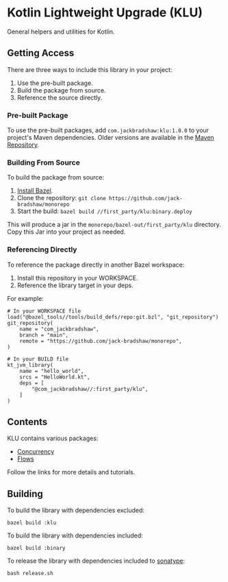 # Kotlin Lightweight Upgrade (KLU)

General helpers and utilities for Kotlin.

## Getting Access

There are three ways to include this library in your project:

1. Use the pre-built package.
2. Build the package from source.
3. Reference the source directly.

### Pre-built Package

To use the pre-built packages, add `com.jackbradshaw:klu:1.0.0` to your project's Maven dependencies. Older versions
are available in the [Maven Repository](https://search.maven.org/artifact/com.jackbradshaw/klu).

### Building From Source

To build the package from source:

1. [Install Bazel](https://docs.bazel.build/versions/main/install.html).
2. Clone the repository: `git clone https://github.com/jack-bradshaw/monorepo`
3. Start the build: `bazel build //first_party/klu:binary.deploy`

This will produce a jar in the `monorepo/bazel-out/first_party/klu` directory. Copy this Jar into your
project as needed.

### Referencing Directly

To reference the package directly in another Bazel workspace:

1. Install this repository in your WORKSPACE.
2. Reference the library target in your deps.

For example:

```
# In your WORKSPACE file
load("@bazel_tools//tools/build_defs/repo:git.bzl", "git_repository")
git_repository(
    name = "com_jackbradshaw",
    branch = "main",
    remote = "https://github.com/jack-bradshaw/monorepo",
)

# In your BUILD file
kt_jvm_library(
    name = "hello_world",
    srcs = "HelloWorld.kt",
    deps = [
        "@com_jackbradshaw//:first_party/klu",
    ]
)
```

## Contents

KLU contains various packages:

- [Concurrency](https://github.com/jack-bradshaw/monorepo/blob/main/first_party/klu/concurrency)
- [Flows](https://github.com/jack-bradshaw/monorepo/blob/main/first_party/klu/flow)

Follow the links for more details and tutorials.

## Building

To build the library with dependencies excluded:

```
bazel build :klu
```

To build the library with dependencies included:

```
bazel build :binary
```

To release the library with dependencies included to [sonatype](https://s01.oss.sonatype.org/#welcome):

```
bash release.sh
```
